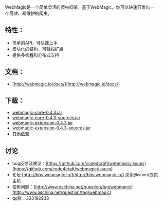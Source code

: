 WebMagic是一个简单灵活的爬虫框架。基于WebMagic，你可以快速开发出一个高效、易维护的爬虫。

## 特性：

* 简单的API，可快速上手
* 模块化的结构，可轻松扩展
* 提供多线程和分布式支持

## 文档：

* [http://webmagic.io/docs/](http://webmagic.io/docs/)

## 下载：

* [webmagic-core-0.4.3.jar](http://webmagic.qiniudn.com/webmagic-core-0.4.3.jar)
* [webmagic-core-0.4.3-sources.jar](http://webmagic.qiniudn.com/webmagic-core-0.4.3-sources.jar)
* [webmagic-extension-0.4.3.jar](http://webmagic.qiniudn.com/webmagic-extension-0.4.3.jar)
* [webmagic-extension-0.4.3-sources.jar](http://webmagic.qiniudn.com/webmagic-extension-0.4.3-sources.jar)
* [其他依赖](http://webmagic.qiniudn.com/all-dependencies.tar.gz)

## 讨论

* bug反馈及建议：[https://github.com/code4craft/webmagic/issues](https://github.com/code4craft/webmagic/issues)
* 论坛 [http://bbs.webmagic.io/](http://bbs.webmagic.io/) 感谢@sunry提供主机
* 使用问题：[http://www.oschina.net/question/tag/webmagic](http://www.oschina.net/question/tag/webmagic)
* qq群：330192938

